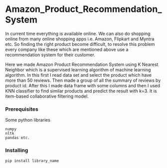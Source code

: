 # Amazon_Product_Recommendation_System
In current time everything is available online. We can also do shopping online from many online shopping apps i.e. Amazon, Flipkart and Myntra etc. So finding the right product become difficult, to resolve this problem every company like these which are mentioned above use a recommendation system for their customer.

Here we made Amazon Product Recommendation System using K Nearest Neighbor which is a supervised learning algorithm of machine learning algorithm. In this first I read data set and select the product which have more than 50 reviews. Then made a group of all the summary of reviews by product id. After this I made data frame with some columns and then I used KNN classifier to find similar products and predict the result with k=3. It is item-based collaborative filtering model.

### Prerequisites
Some python libraries
```
numpy
nltk
pandas etc.
```
### Installing
```
pip install library_name
```

